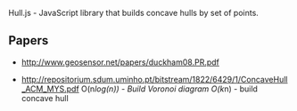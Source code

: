 Hull.js - JavaScript library that builds concave hulls by set of points.

## Papers
* http://www.geosensor.net/papers/duckham08.PR.pdf

* http://repositorium.sdum.uminho.pt/bitstream/1822/6429/1/ConcaveHull_ACM_MYS.pdf
O(n*log(n)) - Build Voronoi diagram
O(k*n) - build concave hull